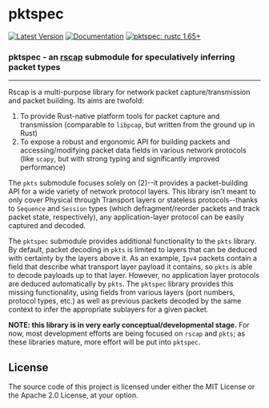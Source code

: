 # pktspec

[![Latest Version]][crates.io] [![Documentation]][docs.rs] [![pktspec: rustc 1.65+]][Rust 1.65]

[Latest Version]: https://img.shields.io/crates/v/pktspec.svg
[crates.io]: https://crates.io/crates/pktspec
[pktspec: rustc 1.65+]: https://img.shields.io/badge/MSRV-rustc_1.65+-blue.svg
[Rust 1.65]: https://blog.rust-lang.org/2022/11/03/Rust-1.65.0.html
[Documentation]: https://docs.rs/pktspec/badge.svg
[docs.rs]: https://docs.rs/pktspec/


### **pktspec - an [rscap](https://crates.io/crates/rscap) submodule for speculatively inferring packet types**

---

Rscap is a multi-purpose library for network packet capture/transmission and packet building. Its aims are twofold:

1. To provide Rust-native platform tools for packet capture and transmission (comparable to `libpcap`, but written from the ground up in Rust)
2. To expose a robust and ergonomic API for building packets and accessing/modifying packet data fields in various network protocols (like `scapy`, but with strong typing and significantly improved performance)

The `pkts` submodule focuses solely on (2)--it provides a packet-building API for a wide variety of network protocol layers.
This library isn't meant to only cover Physical through Transport layers or stateless protocols--thanks to `Sequence` and `Session` types (which defragment/reorder packets and track packet state, respectively), any application-layer protocol can be easily captured and decoded.

The `pktspec` submodule provides additional functionality to the `pkts` library. By default, packet decoding in `pkts` is limited to layers that can be deduced with certainty by the layers above it. As an example, `Ipv4` packets contain a field that describe what transport layer payload it contains, so `pkts` is able to decode payloads up to that layer. However, no application layer protocols are deduced automatically by `pkts`. The `pktspec` library provides this missing functionality, using fields from various layers (port numbers, protocol types, etc.) as well as previous packets decoded by the same context to infer the appropriate sublayers for a given packet.

**NOTE: this library is in very early conceptual/developmental stage.** For now, most development efforts are being focused on `rscap` and `pkts`; as these libraries mature, more effort will be put into `pktspec`.

## License

The source code of this project is licensed under either the MIT License or the Apache 2.0 License, at your option.

